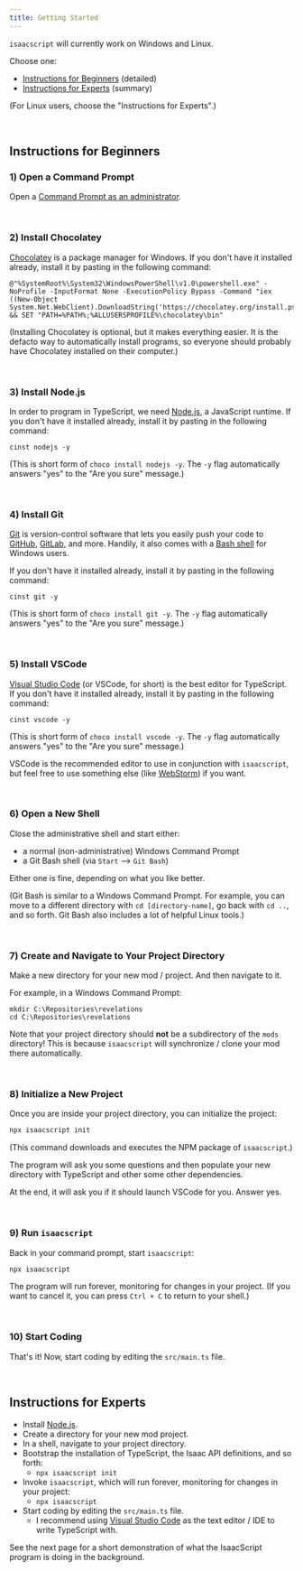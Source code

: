 ```yaml
---
title: Getting Started
---
```


`isaacscript` will currently work on Windows and Linux.

Choose one:
- [Instructions for Beginners](#instructions-for-beginners) (detailed)
- [Instructions for Experts](#instructions-for-experts) (summary)

(For Linux users, choose the "Instructions for Experts".)

<br />

## Instructions for Beginners

### 1) Open a Command Prompt

Open a [Command Prompt as an administrator](https://www.howtogeek.com/194041/how-to-open-the-command-prompt-as-administrator-in-windows-8.1/).

<br />

### 2) Install Chocolatey

[Chocolatey](https://chocolatey.org/install) is a package manager for Windows. If you don't have it installed already, install it by pasting in the following command:

```batch
@"%SystemRoot%\System32\WindowsPowerShell\v1.0\powershell.exe" -NoProfile -InputFormat None -ExecutionPolicy Bypass -Command "iex ((New-Object System.Net.WebClient).DownloadString('https://chocolatey.org/install.ps1'))" && SET "PATH=%PATH%;%ALLUSERSPROFILE%\chocolatey\bin"
```

(Installing Chocolatey is optional, but it makes everything easier. It is the defacto way to automatically install programs, so everyone should probably have Chocolatey installed on their computer.)

<br />

### 3) Install Node.js

In order to program in TypeScript, we need [Node.js](https://nodejs.org/en/), a JavaScript runtime. If you don't have it installed already, install it by pasting in the following command:

```batch
cinst nodejs -y
```

(This is short form of `choco install nodejs -y`. The `-y` flag automatically answers "yes" to the "Are you sure" message.)

<br />

### 4) Install Git

[Git](https://git-scm.com/) is version-control software that lets you easily push your code to [GitHub](https://github.com/), [GitLab](https://about.gitlab.com/), and more. Handily, it also comes with a [Bash shell](<https://en.wikipedia.org/wiki/Bash_(Unix_shell)>) for Windows users.

If you don't have it installed already, install it by pasting in the following command:

```batch
cinst git -y
```

(This is short form of `choco install git -y`. The `-y` flag automatically answers "yes" to the "Are you sure" message.)

<br />

### 5) Install VSCode

[Visual Studio Code](https://code.visualstudio.com/) (or VSCode, for short) is the best editor for TypeScript. If you don't have it installed already, install it by pasting in the following command:

```batch
cinst vscode -y
```

(This is short form of `choco install vscode -y`. The `-y` flag automatically answers "yes" to the "Are you sure" message.)

VSCode is the recommended editor to use in conjunction with `isaacscript`, but feel free to use something else (like [WebStorm](https://www.jetbrains.com/webstorm/)) if you want.

<br />

### 6) Open a New Shell

Close the administrative shell and start either:

- a normal (non-administrative) Windows Command Prompt
- a Git Bash shell (via `Start` --> `Git Bash`)

Either one is fine, depending on what you like better.

(Git Bash is similar to a Windows Command Prompt. For example, you can move to a different directory with `cd [directory-name]`, go back with `cd ..`, and so forth. Git Bash also includes a lot of helpful Linux tools.)

<br />

### 7) Create and Navigate to Your Project Directory

Make a new directory for your new mod / project. And then navigate to it.

For example, in a Windows Command Prompt:

```batch
mkdir C:\Repositories\revelations
cd C:\Repositories\revelations
```

Note that your project directory should **not** be a subdirectory of the `mods` directory! This is because `isaacscript` will synchronize / clone your mod there automatically.

<br />

### 8) Initialize a New Project

Once you are inside your project directory, you can initialize the project:

```bash
npx isaacscript init
```

(This command downloads and executes the NPM package of `isaacscript`.)

The program will ask you some questions and then populate your new directory with TypeScript and other some other dependencies.

At the end, it will ask you if it should launch VSCode for you. Answer yes.

<br />

### 9) Run `isaacscript`

Back in your command prompt, start `isaacscript`:

```bash
npx isaacscript
```

The program will run forever, monitoring for changes in your project. (If you want to cancel it, you can press `Ctrl + C` to return to your shell.)

<br />

### 10) Start Coding

That's it! Now, start coding by editing the `src/main.ts` file.

<br />

## Instructions for Experts

- Install [Node.js](https://nodejs.org/en/).
- Create a directory for your new mod project.
- In a shell, navigate to your project directory.
- Bootstrap the installation of TypeScript, the Isaac API definitions, and so forth:
  - `npx isaacscript init`
- Invoke `isaacscript`, which will run forever, monitoring for changes in your project:
  - `npx isaacscript`
- Start coding by editing the `src/main.ts` file.
  - I recommend using [Visual Studio Code](https://code.visualstudio.com/) as the text editor / IDE to write TypeScript with.

See the next page for a short demonstration of what the IsaacScript program is doing in the background.
